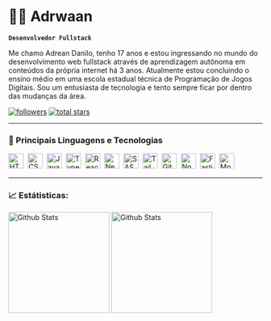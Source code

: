 # 🧑‍💻 Adrwaan
**`Desenvolvedor Fullstack`**

Me chamo Adrean Danilo, tenho 17 anos e estou ingressando no mundo do desenvolvimento web fullstack através de aprendizagem autônoma em conteúdos da própria internet há 3 anos. Atualmente estou concluindo o ensino médio em uma escola estadual técnica de Programação de Jogos Digitais. Sou um entusiasta de tecnologia e tento sempre ficar por dentro das mudanças da área.

<p align="left">
      <a href="https://github.com/Adrwaan?tab=followers">
         <img alt="followers" title="Me siga no Github" src="https://custom-icon-badges.demolab.com/github/followers/Adrwaan?color=236ad3&labelColor=1155ba&style=for-the-badge&logo=github&label=Follow&logoColor=white"/></a>
      <a href="https://github.com/Adrwaan?tab=repositories&sort=stargazers">
         <img alt="total stars" title="Total de estrelas no GitHub" src="https://custom-icon-badges.demolab.com/github/stars/Adrwaan?color=55960c&style=for-the-badge&labelColor=488207&logo=star"/></a>
</p>

---

### 🤖 Principais Linguagens e Tecnologias

<img
  align="left"
  alt="HTML"
  title="HTML"
  width="30px"
  style="padding-right: 5px;"
  src=https://cdn.jsdelivr.net/gh/devicons/devicon@latest/icons/html5/html5-original.svg
/>
<img
  align="left"
  alt="CSS"
  title="CSS"
  width="30px"
  style="padding-right: 5px;"
  src=https://cdn.jsdelivr.net/gh/devicons/devicon@latest/icons/css3/css3-original.svg
/>
<img
  align="left"
  alt="JavaScript"
  title="JavaScript"
  width="30px"
  style="padding-right: 5px;"
  src=https://cdn.jsdelivr.net/gh/devicons/devicon@latest/icons/javascript/javascript-original.svg
/>
<img
  align="left"
  alt="Typescript"
  title="Typescript"
  width="30px"
  style="padding-right: 5px;"
  src=https://cdn.jsdelivr.net/gh/devicons/devicon@latest/icons/typescript/typescript-original.svg
/>
<img
  align="left"
  alt="React"
  title="React"
  width="30px"
  style="padding-right: 5px;"
  src=https://cdn.jsdelivr.net/gh/devicons/devicon@latest/icons/react/react-original.svg
/>
<img
  align="left"
  alt="NextJS"
  title="NextJS"
  width="30px"
  style="padding-right: 5px;"
  src="https://cdn.jsdelivr.net/gh/devicons/devicon@latest/icons/nextjs/nextjs-original.svg"
/>
<img
  align="left"
  alt="SASS"
  title="SASS"
  width="30px"
  style="padding-right: 5px;"
  src="https://cdn.jsdelivr.net/gh/devicons/devicon@latest/icons/sass/sass-original.svg"
/>
<img
  align="left"
  alt="TailwindCSS"
  title="TailwindCSS"
  width="30px"
  style="padding-right: 5px;"
  src="https://cdn.jsdelivr.net/gh/devicons/devicon@latest/icons/tailwindcss/tailwindcss-original.svg"
/>
<img
  align="left"
  alt="Git"
  title="Git"
  width="30px"
  style="padding-right: 5px;"
  src="https://cdn.jsdelivr.net/gh/devicons/devicon@latest/icons/git/git-original.svg"
/>
<img
  align="left"
  alt="NodeJS"
  title="NodeJS"
  width="30px"
  style="padding-right: 5px;"
  src="https://cdn.jsdelivr.net/gh/devicons/devicon@latest/icons/nodejs/nodejs-original.svg"
/>
<img
  align="left"
  alt="Fastify"
  title="Fastify"
  width="30px"
  style="padding-right: 5px;"
  src="https://cdn.jsdelivr.net/gh/devicons/devicon@latest/icons/fastify/fastify-plain.svg"
/>
<img
  align="left"
  alt="MongoDB"
  title="MongoDB"
  width="30px"
  style="padding-right: 5px;"
  src="https://cdn.jsdelivr.net/gh/devicons/devicon@latest/icons/mongodb/mongodb-original.svg"
/>

<br />
<br />

---

### 📈 Estátisticas:

<img
  alt="Github Stats"
  height="200"
  src="https://github-readme-stats.vercel.app/api?username=Adrwaan&include_all_commits=true&show_icons=true&hide=prs&locale=pt-br&theme=dark"
/>
<img
  alt="Github Stats"
  height="200"
  src="https://github-readme-stats.vercel.app/api/top-langs?username=Adrwaan&locale=pt-br&theme=dark&layout=compact&custom_title=Tecnologias&langs_count=8"
/>

